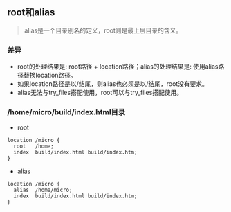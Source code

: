## root和alias
> alias是一个目录别名的定义，root则是最上层目录的含义。

### 差异
- root的处理结果是: root路径 + location路径；alias的处理结果是: 使用alias路径替换location路径。
- 如果location路径是以/结尾，则alias也必须是以/结尾，root没有要求。
- alias无法与try_files搭配使用，root可以与try_files搭配使用。

### /home/micro/build/index.html目录
- root
```
location /micro {
  root   /home;
  index  build/index.html build/index.htm;
}
```
- alias
```
location /micro {
  alias  /home/micro;
  index  build/index.html build/index.htm;
}
```